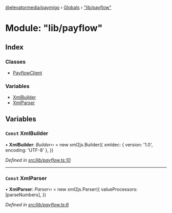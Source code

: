 [@elevatormedia/paymigo](../README.md) › [Globals](../globals.md) › ["lib/payflow"](_lib_payflow_.md)

# Module: "lib/payflow"

## Index

### Classes

-   [PayflowClient](../classes/_lib_payflow_.payflowclient.md)

### Variables

-   [XmlBuilder](_lib_payflow_.md#const-xmlbuilder)
-   [XmlParser](_lib_payflow_.md#const-xmlparser)

## Variables

### `Const` XmlBuilder

• **XmlBuilder**: _Builder‹›_ = new xml2js.Builder({
xmldec: { version: '1.0', encoding: 'UTF-8' },
})

_Defined in [src/lib/payflow.ts:10](https://github.com/ELEVATORmedia/paymigo/blob/846a5f9/src/lib/payflow.ts#L10)_

---

### `Const` XmlParser

• **XmlParser**: _Parser‹›_ = new xml2js.Parser({
valueProcessors: [parseNumbers],
})

_Defined in [src/lib/payflow.ts:6](https://github.com/ELEVATORmedia/paymigo/blob/846a5f9/src/lib/payflow.ts#L6)_
